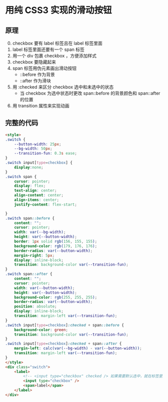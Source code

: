 用纯 CSS3 实现的滑动按钮
================================

## 原理

0. checkbox 要有 label 标签且在 label 标签里面
0. label 标签里面还要有一个 span 标签
0. 用一个 div 包裹 checkbox ，方便添加样式
0. checkbox 要隐藏起来
0. span 标签用伪元素画出滑动按钮
    - ::before 作为背景
    - ::after 作为滑块
0. 用 :checked 来区分 checkbox 选中和未选中的状态
    - 当 checkbox 为选中状态时更改 span::before 的背景颜色和 span::after 的位置
0. 用 transition 属性来实现动画

## 完整的代码

```html
<style>
.switch {
	--button-width: 25px;
	--bg-width: 50px;
	--transition-fun: 0.3s ease;
}
.switch input[type=checkbox] {
    display:none;
}
.switch span {
    cursor: pointer;
    display: flex;
    text-align: center;
    align-content: center;
    align-items: center;
    justify-content: flex-start;

}
.switch span::before {
    content: "";
    cursor: pointer;
    width: var(--bg-width);
    height: var(--button-width);
    border: 1px solid rgb(156, 155, 155);
    background-color: rgb(179, 176, 176);
    border-radius: var(--button-width);
	margin-right: 5px;
    display: inline-block;
	transition: background-color var(--transition-fun);
}
.switch span::after {
    content: "";
    cursor: pointer;
    width: var(--button-width);
    height: var(--button-width);
    background-color: rgb(255, 255, 255);
    border-radius: var(--button-width);
	position: absolute;
    display: inline-block;
	transition: margin-left var(--transition-fun);
}
.switch input[type=checkbox]:checked + span::before {
    background-color: green;
	transition: background-color var(--transition-fun);
}
.switch input[type=checkbox]:checked + span::after {
    margin-left: calc(var(--bg-width) - var(--button-width));
	transition: margin-left var(--transition-fun);
}
</style>
<div class="switch">
    <label>
        <!-- <input type="checkbox" checked /> 如果需要默认选中，就在标签里加上 checked 属性 -->
        <input type="checkbox" />
        <span>label</span>
    </label>
</div>
```
